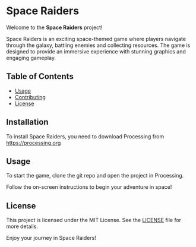 # Space Raiders

Welcome to the **Space Raiders** project!

Space Raiders is an exciting space-themed game where players navigate through the galaxy, battling enemies and collecting resources. The game is designed to provide an immersive experience with stunning graphics and engaging gameplay.

## Table of Contents
- [Usage](#usage)
- [Contributing](#contributing)
- [License](#license)

## Installation
To install Space Raiders, you need to download Processing from https://processing.org

## Usage

To start the game, clone the git repo and open the project in Processing.

Follow the on-screen instructions to begin your adventure in space!

## License
This project is licensed under the MIT License. See the [LICENSE](LICENSE) file for more details.

Enjoy your journey in Space Raiders!